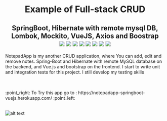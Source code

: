 <h1 align='center'>Example of Full-stack CRUD </h1>
<h2 align='center'>SpringBoot,  Hibernate with remote mysql DB, Lombok, Mockito, VueJS, Axios and Boostrap<br>
<img src="https://img.shields.io/badge/Java-ED8B00?style=plastic&logo=java&logoColor=white">
<img src="https://img.shields.io/badge/SpringBoot-6DB33F?style=plastic&logo=spring&logoColor=white">
<img src="https://img.shields.io/badge/Vue.js-35495E?style=plastic&logo=vue.js&logoColor=4FC08D">
<img src="https://img.shields.io/badge/Bootstrap-563D7C?style=plastic&logo=bootstrap&logoColor=white">
<img src="https://img.shields.io/badge/JavaScript-F7DF1E?style=plastic&logo=javascript&logoColor=black">
<img src="https://img.shields.io/badge/MySQL-00758F?style=plastic&logo=mysql&logoColor=white">
<img src="https://img.shields.io/badge/Hibernate-59666C?style=plastic&logo=Hibernate&logoColor=white">
<img src="https://badges.pufler.dev/visits/JaneckN/NotepadApp">
</h2>


NotepadApp is my another CRUD application, where You can add, edit and remove notes. Spring-Boot and Hibernate
with remote MySQL database on the backend, and Vue.js and bootstrap on the frontend. I start to write unit
and integration tests for this project. I still develop my testing skills


<br/>
<br/>
:point_right: To Try this app go to : https://notepadapp-springboot-vuejs.herokuapp.com/   :point_left:
<br/>
<br/>



![alt text](https://i.ibb.co/KWkQNpK/notepadapp.png)
